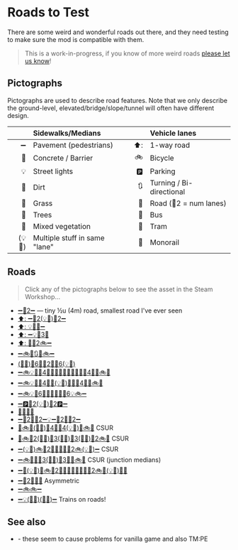 # Roads to Test
There are some weird and wonderful roads out there, and they need testing to make sure the mod is compatible with them.

> This is a work-in-progress, if you know of more weird
> roads [please let us know](https://github.com/krzychu124/Cities-Skylines-Traffic-Manager-President-Edition/issues/new)!

## Pictographs

Pictographs are used to describe road features. Note that we only describe the ground-level,
elevated/bridge/slope/tunnel will often have different design.

|        | Sidewalks/Medians             |     | Vehicle lanes            |
|-------:|:------------------------------|----:|:-------------------------|
|      ➖ | Pavement (pedestrians)        | ⬆️: | 1-way road               |
|     🚷 | Concrete / Barrier            |  🚲 | Bicycle                  |
|     💡 | Street lights                 | 🅿️ | Parking                  |
|     🐾 | Dirt                          |  🔃 | Turning / Bi-directional |
|     🌱 | Grass                         |  🚙 | Road (🚙2 = num lanes)   |
|     🌳 | Trees                         |  🚌 | Bus                      |
|     🌿 | Mixed vegetation              |  🚋 | Tram                     |
| (💡🌳) | Multiple stuff in same "lane" |  🚝 | Monorail                 |

## Roads

> Click any of the pictographs below to see the asset in the Steam Workshop...

* [➖🚙2➖](https://steamcommunity.com/sharedfiles/filedetails/?id=1838149115) — tiny ½u (4m) road, smallest road I've ever
  seen
* [⬆️: ➖🚙2(💡🌳)🚙2➖](https://steamcommunity.com/sharedfiles/filedetails/?id=1614020040)
* [⬆️: 💡🚙🚌➖](https://steamcommunity.com/sharedfiles/filedetails/?id=1518295774)
* [⬆️: ➖💡🚙3🚷](https://steamcommunity.com/sharedfiles/filedetails/?id=1719918737)
* [⬆️: 🚷🚙2🚲➖](https://steamcommunity.com/sharedfiles/filedetails/?id=1616351545)
* [➖🚲🚙🔃🚙🚲➖](https://steamcommunity.com/sharedfiles/filedetails/?id=1603990096)
* [(🌱💡)🚙6🌳🚙2🌳🚙6(💡🌱)](https://steamcommunity.com/sharedfiles/filedetails/?id=1651145890)
* [➖🚲💡🚌🚙4🚌🌳➖🚋💡🚋➖🌳🚌🚙4🚌💡🚲➖](https://steamcommunity.com/sharedfiles/filedetails/?id=1270405359)
* [➖🚲💡🚌🚙4🚌🌳(💡🌳)🌳🚌🚙4🚌💡🚲➖](https://steamcommunity.com/sharedfiles/filedetails/?id=1270401985)
* [➖🚲💡🚙6🌳🌳💡🌳🌳🚙6💡🚲➖](https://steamcommunity.com/sharedfiles/filedetails/?id=1270396202)
* [➖🅿️🚙2(💡🌿)🚙2🅿️➖](https://steamcommunity.com/sharedfiles/filedetails/?id=1365320221)
* [🌿🚙🚙🌿](https://steamcommunity.com/sharedfiles/filedetails/?id=1683326237)
* [➖🚙2🚷🚌2➖💡➖🚌2🚷🚙2➖](https://steamcommunity.com/sharedfiles/filedetails/?id=1563428928)
* [🌳🚲🚙(🌱💡)🚙4🌱🚙4(💡🌱)🚙🚲🌳](https://steamcommunity.com/sharedfiles/filedetails/?id=1627127171) CSUR
* [🌳🚲🚙2(🌱💡)🚙3(🌱💡)🚙3(🌱💡)🚙2🚲🌳](https://steamcommunity.com/sharedfiles/filedetails/?id=1565832628) CSUR
* [➖(💡🌳)🚲🚙2🚷🚙🚙🚷🚙2🚲(💡🌳)➖](https://steamcommunity.com/sharedfiles/filedetails/?id=1531602611) CSUR
* [➖🚲🚙🌱🚙3(🌱💡)🚙3🌱🚙🚲➖](https://steamcommunity.com/sharedfiles/filedetails/?id=1624645471) CSUR (junction medians)
* [➖🌱(💡🌳)🌱🚲🚙2🌳🚙🚋➖🚋🚙🌳🚙2🚲🌱(💡🌳)🌱➖](https://steamcommunity.com/sharedfiles/filedetails/?id=1281685974)
* [➖🚙2🚌💡➖](https://steamcommunity.com/sharedfiles/filedetails/?id=1718765943) Asymmetric
* [➖🚲🚲➖](https://steamcommunity.com/sharedfiles/filedetails/?id=1713563944)
* [➖💡(🚊🚙)(🚊🚙)➖](https://steamcommunity.com/sharedfiles/filedetails/?id=1500474055) Trains on roads!

## See also

* [](Broken-Road-Assets.md) - these seem to cause problems for vanilla game and also TM:PE